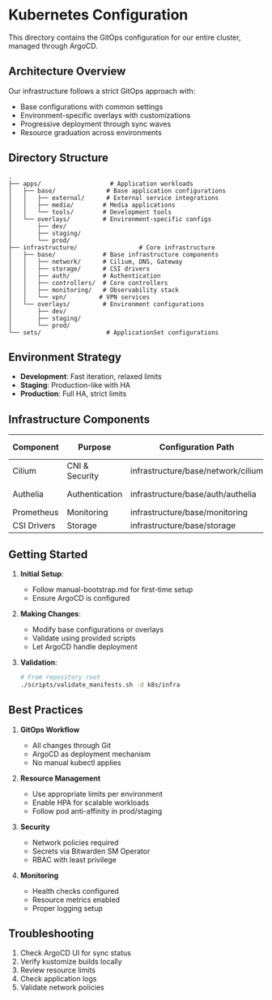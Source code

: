 # Kubernetes Configuration

This directory contains the GitOps configuration for our entire cluster, managed through ArgoCD.

## Architecture Overview

Our infrastructure follows a strict GitOps approach with:

- Base configurations with common settings
- Environment-specific overlays with customizations
- Progressive deployment through sync waves
- Resource graduation across environments

## Directory Structure

```
.
├── apps/                   # Application workloads
│   ├── base/              # Base application configurations
│   │   ├── external/      # External service integrations
│   │   ├── media/        # Media applications
│   │   └── tools/        # Development tools
│   └── overlays/         # Environment-specific configs
│       ├── dev/
│       ├── staging/
│       └── prod/
├── infrastructure/                 # Core infrastructure
│   ├── base/             # Base infrastructure components
│   │   ├── network/      # Cilium, DNS, Gateway
│   │   ├── storage/      # CSI drivers
│   │   ├── auth/         # Authentication
│   │   ├── controllers/  # Core controllers
│   │   ├── monitoring/   # Observability stack
│   │   └── vpn/         # VPN services
│   └── overlays/         # Environment configurations
│       ├── dev/
│       ├── staging/
│       └── prod/
└── sets/                  # ApplicationSet configurations

```

## Environment Strategy

- **Development**: Fast iteration, relaxed limits
- **Staging**: Production-like with HA
- **Production**: Full HA, strict limits

## Infrastructure Components

| Component   | Purpose        | Configuration Path                 | Health Check    |
| ----------- | -------------- | ---------------------------------- | --------------- |
| Cilium      | CNI & Security | infrastructure/base/network/cilium | Pods & Services |
| Authelia    | Authentication | infrastructure/base/auth/authelia  | Deployment & DB |
| Prometheus  | Monitoring     | infrastructure/base/monitoring     | StatefulSet     |
| CSI Drivers | Storage        | infrastructure/base/storage        | DaemonSet       |

## Getting Started

1. **Initial Setup**:

   - Follow manual-bootstrap.md for first-time setup
   - Ensure ArgoCD is configured

2. **Making Changes**:

   - Modify base configurations or overlays
   - Validate using provided scripts
   - Let ArgoCD handle deployment

3. **Validation**:
   ```bash
   # From repository root
   ./scripts/validate_manifests.sh -d k8s/infra
   ```

## Best Practices

1. **GitOps Workflow**

   - All changes through Git
   - ArgoCD as deployment mechanism
   - No manual kubectl applies

2. **Resource Management**

   - Use appropriate limits per environment
   - Enable HPA for scalable workloads
   - Follow pod anti-affinity in prod/staging

3. **Security**

   - Network policies required
   - Secrets via Bitwarden SM Operator
   - RBAC with least privilege

4. **Monitoring**
   - Health checks configured
   - Resource metrics enabled
   - Proper logging setup

## Troubleshooting

1. Check ArgoCD UI for sync status
2. Verify kustomize builds locally
3. Review resource limits
4. Check application logs
5. Validate network policies

